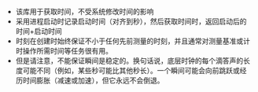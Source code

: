 * 该库用于获取时间，不受系统修改时间的影响
* 采用进程启动时记录启动时间（对齐到秒），然后获取时间时，返回启动后的时间+启动时间
* 时刻在创建时始终保证不小于任何先前测量的时刻，并且通常对测量基准或计时操作所需时间等任务很有用。
* 但是请注意，不能保证瞬间是稳定的。换句话说，底层时钟的每个滴答声的长度可能不同（例如，某些秒可能比其他秒长）。一个瞬间可能会向前跳跃或经历时间膨胀（减速或加速），但它永远不会倒退。
